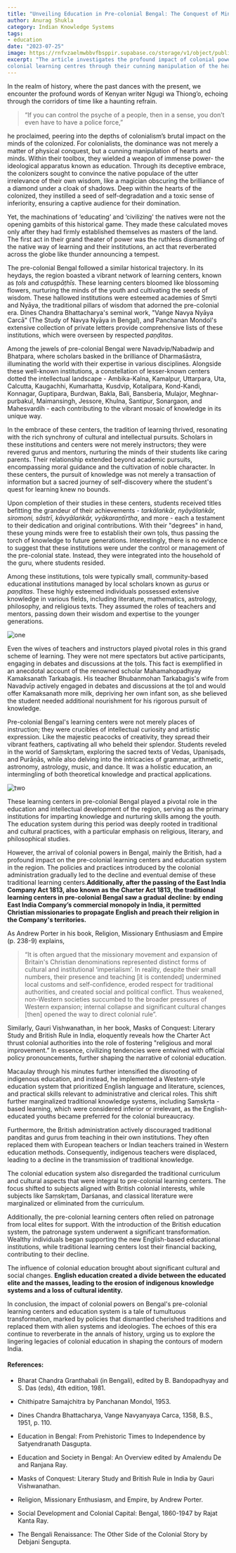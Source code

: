 ```yaml
---
title: "Unveiling Education in Pre-colonial Bengal: The Conquest of Minds and the Demise of Traditional Learning Centers"
author: Anurag Shukla
category: Indian Knowledge Systems
tags: 
- education
date: "2023-07-25"
image: https://rnfvzaelmwbbvfbsppir.supabase.co/storage/v1/object/public/brhatwebsite/05dhiti/bengaleducation/bengaleducation.webp
excerpt: "The article investigates the profound impact of colonial powers on Bengal’s pre-
colonial learning centres through their cunning manipulation of the hearts and minds of people, leading to the decline of traditional wisdom and the emergence of English-dominated colonial education."
---
```

In the realm of history, where the past dances with the present, we encounter the profound words of Kenyan writer Ngugi wa Thiong’o, echoing through the corridors of time like a haunting refrain. 

> “If you can control the psyche of a people, then in a sense, you don’t even have to have a police force,” 

he proclaimed, peering into the depths of colonialism’s brutal impact on the minds of the colonized. For colonialists, the dominance was not merely a matter of physical conquest, but a cunning manipulation of hearts and minds. Within their toolbox, they wielded a weapon of immense power- the ideological apparatus known as education. Through its deceptive embrace, the colonizers sought to convince the native populace of the utter irrelevance of their own wisdom, like a magician obscuring the brilliance of a diamond under a cloak of shadows. Deep within the hearts of the colonized, they instilled a seed of self-degradation and a toxic sense of inferiority, ensuring a captive audience for their domination.

Yet, the machinations of ‘educating’ and ‘civilizing' the natives were not the opening gambits of this historical game. They made these calculated moves only after they had firmly established themselves as masters of the land. The first act in their grand theater of power was the ruthless dismantling of the native way of learning and their institutions, an act that reverberated across the globe like thunder announcing a tempest.

The pre-colonial Bengal followed a similar historical trajectory. In its heydays, the region boasted a vibrant network of learning centers, known as _ṭols_ and _catuṣpāṭhīs_. These learning centers bloomed like blossoming flowers, nurturing the minds of the youth and cultivating the seeds of wisdom. These hallowed institutions were esteemed academies of Smṛti and Nyāya, the traditional pillars of wisdom that adorned the pre-colonial era. Dines Chandra Bhattacharya's seminal work, "Vaṅge Navya Nyāya Carcā" (The Study of Navya Nyāya in Bengal), and Panchanan Mondol's extensive collection of private letters provide comprehensive lists of these institutions, which were overseen by respected _paṇḍitas_.

Among the jewels of pre-colonial Bengal were Navadvip/Nabadwip and Bhatpara, where scholars basked in the brilliance of Dharmaśāstra, illuminating the world with their expertise in various disciplines. Alongside these well-known institutions, a constellation of lesser-known centers dotted the intellectual landscape - Ambika-Kalna, Kamalpur, Uttarpara, Uta, Calcutta, Kaugachhi, Kumarhatta, Kusdvip, Kotalipara, Kond-Kandi, Konnagar, Guptipara, Burdwan, Bakla, Bali, Bansberia, Mulajor, Meghnar-purbakul, Maimansingh, Jessore, Khulna, Santipur, Sonargaon, and Mahesvardih - each contributing to the vibrant mosaic of knowledge in its unique way.

In the embrace of these centers, the tradition of learning thrived, resonating with the rich synchrony of cultural and intellectual pursuits. Scholars in these institutions and centers were not merely instructors; they were revered gurus and mentors, nurturing the minds of their students like caring parents. Their relationship extended beyond academic pursuits, encompassing moral guidance and the cultivation of noble character. In these centers, the pursuit of knowledge was not merely a transaction of information but a sacred journey of self-discovery where the student's quest for learning knew no bounds.

Upon completion of their studies in these centers, students received titles befitting the grandeur of their achievements - _tarkālaṅkār, nyāyālaṅkār, siromoni, sāstrī, kāvyālaṅkār, vyākaraṇtīrtha_, and more - each a testament to their dedication and original contributions. With their "degrees" in hand, these young minds were free to establish their own ṭols, thus passing the torch of knowledge to future generations. Interestingly, there is no evidence to suggest that these institutions were under the control or management of the pre-colonial state. Instead, they were integrated into the household of the guru, where students resided.

Among these institutions, ṭols were typically small, community-based educational institutions managed by local scholars known as _gurus_ or _paṇḍitas_. These highly esteemed individuals possessed extensive knowledge in various fields, including literature, mathematics, astrology, philosophy, and religious texts. They assumed the roles of teachers and mentors, passing down their wisdom and expertise to the younger generations.

<img class="imageclass2" src="https://rnfvzaelmwbbvfbsppir.supabase.co/storage/v1/object/public/brhatwebsite/05dhiti/bengaleducation/bengaleducation1.webp" alt="one"/>

Even the wives of teachers and instructors played pivotal roles in this grand scheme of learning. They were not mere spectators but active participants, engaging in debates and discussions at the ṭols. This fact is exemplified in an anecdotal account of the renowned scholar Mahamahopadhyay Kamaksanath Tarkabagis. His teacher Bhubanmohan Tarkabagis's wife from Navadvīp actively engaged in debates and discussions at the ṭol and would offer Kamaksanath more milk, depriving her own infant son, as she believed the student needed additional nourishment for his rigorous pursuit of knowledge.

Pre-colonial Bengal's learning centers were not merely places of instruction; they were crucibles of intellectual curiosity and artistic expression. Like the majestic peacocks of creativity, they spread their vibrant feathers, captivating all who beheld their splendor. Students reveled in the world of Saṃskṛtam, exploring the sacred texts of Vedas, Upaniṣads, and Purāṇās, while also delving into the intricacies of grammar, arithmetic, astronomy, astrology, music, and dance. It was a holistic education, an intermingling of both theoretical knowledge and practical applications.

<img class="imageclass2" src="https://rnfvzaelmwbbvfbsppir.supabase.co/storage/v1/object/public/brhatwebsite/05dhiti/bengaleducation/bengaleducation2.webp" alt="two"/>

These learning centers in pre-colonial Bengal played a pivotal role in the education and intellectual development of the region, serving as the primary institutions for imparting knowledge and nurturing skills among the youth. The education system during this period was deeply rooted in traditional and cultural practices, with a particular emphasis on religious, literary, and philosophical studies.

However, the arrival of colonial powers in Bengal, mainly the British, had a profound impact on the pre-colonial learning centers and education system in the region. The policies and practices introduced by the colonial administration gradually led to the decline and eventual demise of these traditional learning centers.**Additionally, after the passing of the East India Company Act 1813, also known as the Charter Act 1813, the traditional learning centers in pre-colonial Bengal saw a gradual decline: by ending East India Company’s commercial monopoly in India, it permitted Christian missionaries to propagate English and preach their religion in the Company's territories.**

As Andrew Porter in his book, Religion, Missionary Enthusiasm and Empire (p. 238-9) explains,

> “It is often argued that the missionary movement and expansion of Britain's Christian denominations represented distinct forms of cultural and institutional ‘imperialism’. In reality, despite their small numbers, their presence and teaching [it is contended] undermined local customs and self-confidence, eroded respect for traditional authorities, and created social and political conflict. Thus weakened, non-Western societies succumbed to the broader pressures of Western expansion; internal collapse and significant cultural changes [then] opened the way to direct colonial rule”. 

Similarly, Gauri Vishwanathan, in her book, Masks of Conquest: Literary Study and British Rule in India, eloquently reveals how the Charter Act thrust colonial authorities into the role of fostering "religious and moral improvement.” In essence, civilizing tendencies were entwined with official policy pronouncements, further shaping the narrative of colonial education.

Macaulay through his minutes further intensified the disrooting of indigenous education, and instead, he implemented a Western-style education system that prioritized English language and literature, sciences, and practical skills relevant to administrative and clerical roles. This shift further marginalized traditional knowledge systems, including Saṃskṛta - based learning, which were considered inferior or irrelevant, as the English-educated youths became preferred for the colonial bureaucracy.

Furthermore, the British administration actively discouraged traditional paṇḍitas and gurus from teaching in their own institutions. They often replaced them with European teachers or Indian teachers trained in Western education methods. Consequently, indigenous teachers were displaced, leading to a decline in the transmission of traditional knowledge. 

The colonial education system also disregarded the traditional curriculum and cultural aspects that were integral to pre-colonial learning centers. The focus shifted to subjects aligned with British colonial interests, while subjects like Saṃskṛtam, Darśanas, and classical literature were marginalized or eliminated from the curriculum.

Additionally, the pre-colonial learning centers often relied on patronage from local elites for support. With the introduction of the British education system, the patronage system underwent a significant transformation. Wealthy individuals began supporting the new English-based educational institutions, while traditional learning centers lost their financial backing, contributing to their decline. 

The influence of colonial education brought about significant cultural and social changes. **English education created a divide between the educated elite and the masses, leading to the erosion of indigenous knowledge systems and a loss of cultural identity.**

In conclusion, the impact of colonial powers on Bengal's pre-colonial learning centers and education system is a tale of tumultuous transformation, marked by policies that dismantled cherished traditions and replaced them with alien systems and ideologies. The echoes of this era continue to reverberate in the annals of history, urging us to explore the lingering legacies of colonial education in shaping the contours of modern India.

#### References:

* Bharat Chandra Granthabali (in Bengali), edited by B. Bandopadhyay and S. Das (eds), 4th edition, 1981.

* Chithipatre Samajchitra by Panchanan Mondol, 1953.

* Dines Chandra Bhattacharya, Vange Navyanyaya Carca, 1358, B.S., 1951, p. 110.

* Education in Bengal: From Prehistoric Times to Independence by Satyendranath Dasgupta.

* Education and Society in Bengal: An Overview edited by Amalendu De and Ranjana Ray.

* Masks of Conquest: Literary Study and British Rule in India by Gauri Vishwanathan.

* Religion, Missionary Enthusiasm, and Empire, by Andrew Porter.

* Social Development and Colonial Capital: Bengal, 1860-1947 by Rajat Kanta Ray.

* The Bengali Renaissance: The Other Side of the Colonial Story by Debjani Sengupta.
